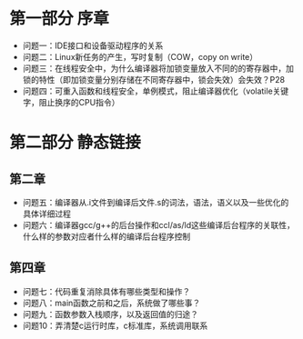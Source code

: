 # 第一部分 序章
- 问题一：IDE接口和设备驱动程序的关系
- 问题二：Linux新任务的产生，写时复制（COW，copy on write）
- 问题三：在线程安全中，为什么编译器将加锁变量放入不同的的寄存器中，加锁的特性（即加锁变量分别存储在不同寄存器中，锁会失效）会失效？P28
- 问题四：可重入函数和线程安全，单例模式，阻止编译器优化（volatile关键字，阻止换序的CPU指令）
# 第二部分 静态链接
## 第二章
- 问题五：编译器从.i文件到编译后文件.s的词法，语法，语义以及一些优化的具体详细过程
- 问题六：编译器gcc/g++的后台操作和ccl/as/ld这些编译后台程序的关联性，什么样的参数对应者什么样的编译后台程序控制
## 第四章
- 问题七：代码重复消除具体有哪些类型和操作？
- 问题八：main函数之前和之后，系统做了哪些事？
- 问题九：函数参数入栈顺序，以及返回值的归途？
- 问题10：弄清楚c运行时库，c标准库，系统调用联系
